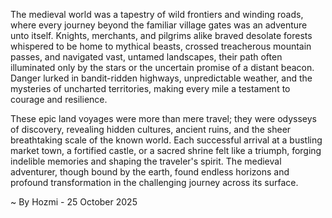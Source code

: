 
The medieval world was a tapestry of wild frontiers and winding roads, where every journey beyond the familiar village gates was an adventure unto itself. Knights, merchants, and pilgrims alike braved desolate forests whispered to be home to mythical beasts, crossed treacherous mountain passes, and navigated vast, untamed landscapes, their path often illuminated only by the stars or the uncertain promise of a distant beacon. Danger lurked in bandit-ridden highways, unpredictable weather, and the mysteries of uncharted territories, making every mile a testament to courage and resilience.

These epic land voyages were more than mere travel; they were odysseys of discovery, revealing hidden cultures, ancient ruins, and the sheer breathtaking scale of the known world. Each successful arrival at a bustling market town, a fortified castle, or a sacred shrine felt like a triumph, forging indelible memories and shaping the traveler's spirit. The medieval adventurer, though bound by the earth, found endless horizons and profound transformation in the challenging journey across its surface.

~ By Hozmi - 25 October 2025
